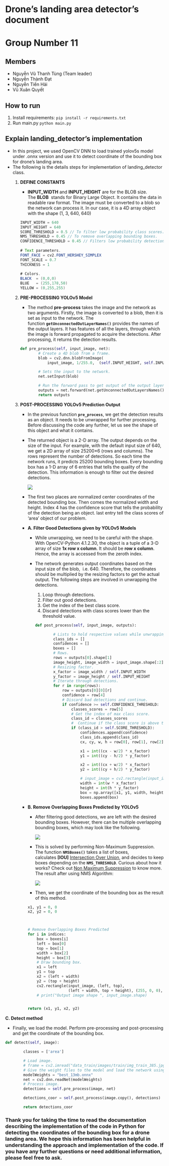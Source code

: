 # Drone’s landing area detector’s document

# Group Number 11

## Members

- Nguyễn Vũ Thanh Tùng (Team leader)
- Nguyễn Thành Đạt
- Nguyễn Tiến Hải
- Vũ Xuân Quyết

## How to run

1. Install requirements: 
`pip install -r requirements.txt`
2. Run main.py
`python main.py`

## Explain landing_detector’s implementation

- In this project, we used OpenCV DNN to load trained yolov5s model under .onnx version and use it to detect coordinate of the bounding box for drone’s landing area.
- The following is the details steps for implementation of landing_detector class.
    1. **DEFINE CONSTANTS**
        - **INPUT_WIDTH** and **INPUT_HEIGHT** are for the BLOB size. The **BLOB** 
        stands for Binary Large Object. It contains the data in readable raw format. The image must be converted to a blob so the network can process it. In our case, it is a 4D array object with the shape (1, 3, 640, 640)
        
        ```java
        INPUT_WIDTH = 640
        INPUT_HEIGHT = 640
        SCORE_THRESHOLD = 0.5 // To filter low probability class scores.
        NMS_THRESHOLD = 0.45 // To remove overlapping bounding boxes.
        CONFIDENCE_THRESHOLD = 0.45 // Filters low probability detections.
         
        # Text parameters.
        FONT_FACE = cv2.FONT_HERSHEY_SIMPLEX
        FONT_SCALE = 0.7
        THICKNESS = 1
         
        # Colors.
        BLACK  = (0,0,0)
        BLUE   = (255,178,50)
        YELLOW = (0,255,255)
        ```
        
    2. ****PRE-PROCESSING YOLOv5 Model****
        - The method **pre**–**process** takes the image and the network as two arguments. Firstly, the image is converted to a blob, then it is set as input to the network. The function **`getUnconnectedOutLayerNames()`** provides the names of the output layers. It has features of all the layers, through which the image is forward propagated to acquire the detections. After processing, it returns the detection results.
        
        ```python
        def pre_process(self, input_image, net):
                # Create a 4D blob from a frame.
                blob = cv2.dnn.blobFromImage(
                    input_image, 1/255.0,  (self.INPUT_HEIGHT, self.INPUT_WIDTH), [0, 0, 0], 1, crop=False)
        
                # Sets the input to the network.
                net.setInput(blob)
        
                # Run the forward pass to get output of the output layers.
                outputs = net.forward(net.getUnconnectedOutLayersNames())
                return outputs
        ```
        
    3. ****POST-PROCESSING YOLOv5 Prediction Output****
        - In the previous function **`pre_process`**, we get the detection results as an object. It needs to be unwrapped for further processing. Before discussing the code any further, let us see the shape of this object and what it contains.
        - The returned object is a 2-D array. The output depends on the size of the input. For example, with the default input size of 640, we get a 2D array of size 25200×6 (rows and columns). The rows represent the number of detections. So each time the network runs, it predicts 25200 bounding boxes. Every bounding box has a 1-D array of 6 entries that tells the quality of the detection. This information is enough to filter out the desired detections.
        
        
     
            <img src="https://i.imgur.com/QzwQ966.png">
      
        
        - The first two places are normalized center coordinates of the detected bounding box. Then comes the normalized width and height. Index 4 has the confidence score that tells the probability of the detection being an object. last entry tell the class scores of ‘area’ object of our problem.
        - **A. Filter Good Detections given by YOLOv5 Models**
            - While unwrapping, we need to be careful with the shape. With OpenCV-Python 4.1.2.30, the object is a tuple of a 3-D array of size **1x row x column**. It should be **row x column**. Hence, the array is accessed from the zeroth index.
            - The network generates output coordinates based on the input size of the blob,  i.e. 640. Therefore, the coordinates should be multiplied by the resizing factors to get the actual output. The following steps are involved in unwrapping the detections.
                1. Loop through detections.
                2. Filter out good detections.
                3. Get the index of the best class score.
                4. Discard detections with class scores lower than the threshold value. 
                
                ```python
                def post_process(self, input_image, outputs):
                
                        # Lists to hold respective values while unwrapping.
                        class_ids = []
                        confidences = []
                        boxes = []
                        # Rows.
                        rows = outputs[0].shape[1]
                        image_height, image_width = input_image.shape[:2]
                        # Resizing factor.
                        x_factor = image_width / self.INPUT_WIDTH
                        y_factor = image_height / self.INPUT_HEIGHT
                        # Iterate through detections.
                        for r in range(rows):
                            row = outputs[0][0][r]
                            confidence = row[4]
                            # Discard bad detections and continue.
                            if confidence >= self.CONFIDENCE_THRESHOLD:
                                classes_scores = row[5]
                                # Get the index of max class score.
                                class_id = classes_scores
                                #  Continue if the class score is above threshold.
                                if (class_id > self.SCORE_THRESHOLD):
                                    confidences.append(confidence)
                                    class_ids.append(class_id)
                                    cx, cy, w, h = row[0], row[1], row[2], row[3]
                
                                    x1 = int((cx - w/2) * x_factor)
                                    y1 = int((cy - h/2) * y_factor)
                
                                    x2 = int((cx + w/2) * x_factor)
                                    y2 = int((cy + h/2) * y_factor)
                
                                    # input_image = cv2.rectangle(input_image, (int(x1), int(y1)), (int(x2), int(y2)), (255,0,0), 2)
                                    width = int(w * x_factor)
                                    height = int(h * y_factor)
                                    box = np.array([x1, y1, width, height])
                                    boxes.append(box)
                ```
                
        - **B. Remove Overlapping Boxes Predicted by YOLOv5**
            - After filtering good detections, we are left with the desired bounding boxes. However, there can be multiple overlapping bounding boxes, which may look like the following.
            
          
            
                <img src="https://i.imgur.com/f7IefXX.png">
           
            
            
            
            - This is solved by performing Non-Maximum Suppression. The function **`NMSBoxes()`** takes a list of boxes, calculates **[IOU]** [Intersection Over Union](https://learnopencv.com/intersection-over-union-iou-in-object-detection-and-segmentation/), and decides to keep boxes depending on the **`NMS_THRESHOLD`**. Curious about how it works? Check out [Non Maximum Suppression](https://learnopencv.com/non-maximum-suppression-theory-and-implementation-in-pytorch/) to know more. The result after using NMS Algorithm:
            
        
           
                <img src="https://i.imgur.com/ueLfpXP.png">
                
             - Then, we get the coordinate of the bounding box as the result of this method.
      
            
            ```python
            x1, y1 = 0, 0
            x2, y2 = 0, 0



            # Remove Overlapping Boxes Predicted
            for i in indices:
                box = boxes[i]
                left = box[0]
                top = box[1]
                width = box[2]
                height = box[3]
                # Draw bounding box.
                x1 = left 
                y1 = top 
                x2 = (left + width) 
                y2 = (top + height) 
                cv2.rectangle(input_image, (left, top),
                              (left + width, top + height), (255, 0, 0), 1)
                # print("Output image shape ", input_image.shape)


            return (x1, y1, x2, y2)
            ```
            
        

 **C. Detect method**

- Finally, we load the model. Perform pre-processing and post-processing and get the coordinate of the bounding box.

```python
def detect(self, image):

        classes = ['area']

        # Load image.
        # frame = cv2.imread("data_train/images/train/img_train_385.jpg")
        # Give the weight files to the model and load the network using       them.
        modelWeights = "best_13mb.onnx"
        net = cv2.dnn.readNet(modelWeights)
        # Process image.
        detections = self.pre_process(image, net)

        detections_coor = self.post_process(image.copy(), detections)

        return detections_coor
```

### Thank you for taking the time to read the documentation describing the implementation of the code in Python for detecting the coordinates of the bounding box for a drone landing area. We hope this information has been helpful in understanding the approach and implementation of the code. If you have any further questions or need additional information, please feel free to ask.
